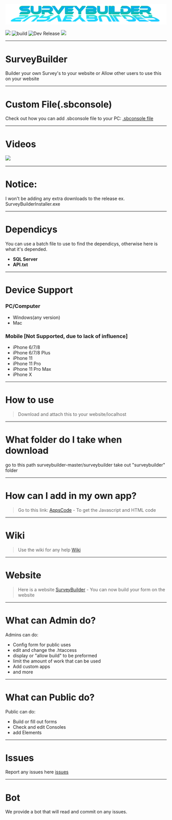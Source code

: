 <a href="http://surveybuilder.epizy.com/Home.php" target="_blank"><img src="https://github.com/surveybuilderteams/surveybuilder/blob/master/banner/banner.png?raw=true"/></a>


<a href="https://github.com/surveybuilderteams/surveybuilder/releases" target="_blank"><image src="https://github.com/surveybuilderteams/surveybuilder/blob/master/banner/version.svg"/></a>
![build](https://github.com/surveybuilderteams/surveybuilder/blob/master/banner/build_pass.svg)
![Dev Release](https://github.com/surveybuilderteams/surveybuilder/blob/master/banner/DevRelease.svg)
<a href="https://github.com/surveybuilderteams/surveybuilder/archive/master.zip" target="_blank">
<image src="https://github.com/surveybuilderteams/surveybuilder/blob/master/banner/download.svg"/>
</a>
***


# SurveyBuilder

Builder your own Survey's to your website or Allow other users to use this on your website

***

# Custom File(.sbconsole)

Check out how you can add .sbconsole file to your PC: <a href="https://github.com/surveybuilderteams/SurevyBuilderConsoleFile/tree/main">.sbconsole file</a>

***

# Videos

[![](https://i.ytimg.com/vi/4GFmW5ZGass/hqdefault.jpg?sqp=-oaymwEZCNACELwBSFXyq4qpAwsIARUAAIhCGAFwAQ==&rs=AOn4CLAoUEGGx8hN7nKfEZIWFOXGqjT4fg)](https://www.youtube.com/watch?v=4GFmW5ZGass)

***

# Notice:

I won't be adding any extra downloads to the release ex. SurveyBuilderInstaller.exe

***

# Dependicys 

You can use a batch file to use to find the dependicys, otherwise here is what it's depended.

*  **SQL Server**
*  **API.txt**

***

# Device Support

### PC/Computer

* Windows(any version)
* Mac

### Mobile [Not Supported, due to lack of influence]

* iPhone 6/7/8
* iPhone 6/7/8 Plus
* iPhone 11
* iPhone 11 Pro
* iPhone 11 Pro Max
* iPhone X

***

# How to use

> Download and attach this to your website/localhost

***

# What folder do I take when download

go to this path surveybuilder-master/surveybuilder
take out "surveybuilder" folder

***

# How can I add in my own app?

> Go to this link: [AppsCode](https://github.com/MasterGames2020/SurveyBuilder-Apps-code) - To get the Javascript and HTML code

***

# Wiki 

> Use the wiki for any help [Wiki](https://github.com/MasterGames2020/SurveyBuilder/wiki)

***

# Website

> Here is a website [SurveyBuilder](http://linkshorty.epizy.com/SurveyBuilder) - You can now build your form on the website

***

# What can Admin do?

Admins can do:
* Config form for public uses
* edit and change the .htaccess
* display or "allow build" to be preformed
* limit the amount of work that can be used
* Add custom apps
* and more

***

# What can Public do?

Public can do:
* Build or fill out forms
* Check and edit Consoles 
* add Elements

***

# Issues

Report any issues here [issues](https://github.com/MasterGames2020/SurveyBuilder/issues)

***

# Bot

We provide a bot that will read and commit on any issues.
